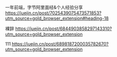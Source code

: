 
一年前端，字节阿里面经&个人经验分享
https://juejin.cn/post/7025439075473571853?utm_source=gold_browser_extension#heading-18

裸辞
https://juejin.cn/post/6844903858297143310?utm_source=gold_browser_extension

111
https://juejin.cn/post/6898187200035782670?utm_source=gold_browser_extension